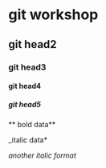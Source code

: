 # git workshop
## git head2
### git head3
#### git head4
##### git head5

** bold data**

 _italic data*
 
 _another italic format_
